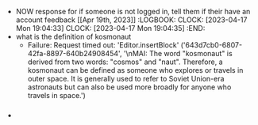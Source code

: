 - NOW response for if someone is not logged in, tell them if their have an account feedback [[Apr 19th, 2023]]
  :LOGBOOK:
  CLOCK: [2023-04-17 Mon 19:04:33]
  CLOCK: [2023-04-17 Mon 19:04:35]
  :END:
- what is the definition of kosmonaut
	- Failure: Request timed out: 'Editor.insertBlock' ('643d7cb0-6807-42fa-8897-640b24908454', '\nMAI:  The word "kosmonaut" is derived from two words: "cosmos" and "naut". Therefore, a kosmonaut can be defined as someone who explores or travels in outer space. It is generally used to refer to Soviet Union-era astronauts but can also be used more broadly for anyone who travels in space.')
- #####